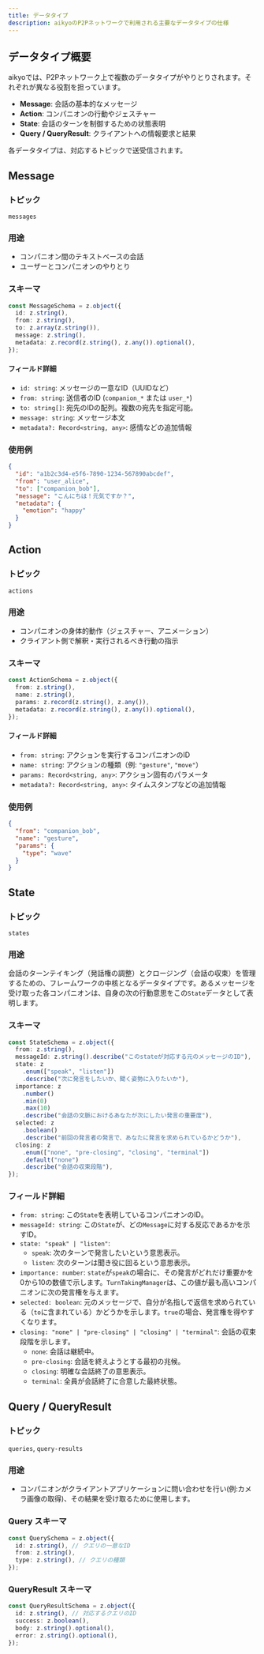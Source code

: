 ```yaml
---
title: データタイプ
description: aikyoのP2Pネットワークで利用される主要なデータタイプの仕様
---
```


## データタイプ概要

aikyoでは、P2Pネットワーク上で複数のデータタイプがやりとりされます。それぞれが異なる役割を担っています。

- **Message**: 会話の基本的なメッセージ
- **Action**: コンパニオンの行動やジェスチャー
- **State**: 会話のターンを制御するための状態表明
- **Query / QueryResult**: クライアントへの情報要求と結果

各データタイプは、対応するトピックで送受信されます。

## Message

### トピック

`messages`

### 用途

- コンパニオン間のテキストベースの会話
- ユーザーとコンパニオンのやりとり

### スキーマ

```typescript
const MessageSchema = z.object({
  id: z.string(),
  from: z.string(),
  to: z.array(z.string()),
  message: z.string(),
  metadata: z.record(z.string(), z.any()).optional(),
});
```

#### フィールド詳細

- `id: string`: メッセージの一意なID（UUIDなど）
- `from: string`: 送信者のID (`companion_*` または `user_*`)
- `to: string[]`: 宛先のIDの配列。複数の宛先を指定可能。
- `message: string`: メッセージ本文
- `metadata?: Record<string, any>`: 感情などの追加情報

### 使用例

```json
{
  "id": "a1b2c3d4-e5f6-7890-1234-567890abcdef",
  "from": "user_alice",
  "to": ["companion_bob"],
  "message": "こんにちは！元気ですか？",
  "metadata": {
    "emotion": "happy"
  }
}
```

## Action

### トピック

`actions`

### 用途

- コンパニオンの身体的動作（ジェスチャー、アニメーション）
- クライアント側で解釈・実行されるべき行動の指示

### スキーマ

```typescript
const ActionSchema = z.object({
  from: z.string(),
  name: z.string(),
  params: z.record(z.string(), z.any()),
  metadata: z.record(z.string(), z.any()).optional(),
});
```

#### フィールド詳細

- `from: string`: アクションを実行するコンパニオンのID
- `name: string`: アクションの種類（例: `"gesture"`, `"move"`）
- `params: Record<string, any>`: アクション固有のパラメータ
- `metadata?: Record<string, any>`: タイムスタンプなどの追加情報

### 使用例

```json
{
  "from": "companion_bob",
  "name": "gesture",
  "params": {
    "type": "wave"
  }
}
```

## State

### トピック

`states`

### 用途

会話のターンテイキング（発話権の調整）とクロージング（会話の収束）を管理するための、フレームワークの中核となるデータタイプです。あるメッセージを受け取った各コンパニオンは、自身の次の行動意思をこの`State`データとして表明します。

### スキーマ

```typescript
const StateSchema = z.object({
  from: z.string(),
  messageId: z.string().describe("このstateが対応する元のメッセージのID"),
  state: z
    .enum(["speak", "listen"])
    .describe("次に発言をしたいか、聞く姿勢に入りたいか"),
  importance: z
    .number()
    .min(0)
    .max(10)
    .describe("会話の文脈におけるあなたが次にしたい発言の重要度"),
  selected: z
    .boolean()
    .describe("前回の発言者の発言で、あなたに発言を求められているかどうか"),
  closing: z
    .enum(["none", "pre-closing", "closing", "terminal"])
    .default("none")
    .describe("会話の収束段階"),
});
```

### フィールド詳細

- `from: string`: この`State`を表明しているコンパニオンのID。
- `messageId: string`: この`State`が、どの`Message`に対する反応であるかを示すID。
- `state: "speak" | "listen"`:
  - `speak`: 次のターンで発言したいという意思表示。
  - `listen`: 次のターンは聞き役に回るという意思表示。
- `importance: number`: `state`が`speak`の場合に、その発言がどれだけ重要かを0から10の数値で示します。`TurnTakingManager`は、この値が最も高いコンパニオンに次の発言権を与えます。
- `selected: boolean`: 元のメッセージで、自分が名指しで返信を求められている（`to`に含まれている）かどうかを示します。`true`の場合、発言権を得やすくなります。
- `closing: "none" | "pre-closing" | "closing" | "terminal"`: 会話の収束段階を示します。
  - `none`: 会話は継続中。
  - `pre-closing`: 会話を終えようとする最初の兆候。
  - `closing`: 明確な会話終了の意思表示。
  - `terminal`: 全員が会話終了に合意した最終状態。

## Query / QueryResult

### トピック

`queries`, `query-results`

### 用途

- コンパニオンがクライアントアプリケーションに問い合わせを行い(例:カメラ画像の取得)、その結果を受け取るために使用します。

### Query スキーマ

```typescript
const QuerySchema = z.object({
  id: z.string(), // クエリの一意なID
  from: z.string(),
  type: z.string(), // クエリの種類
});
```

### QueryResult スキーマ

```typescript
const QueryResultSchema = z.object({
  id: z.string(), // 対応するクエリのID
  success: z.boolean(),
  body: z.string().optional(),
  error: z.string().optional(),
});
```
